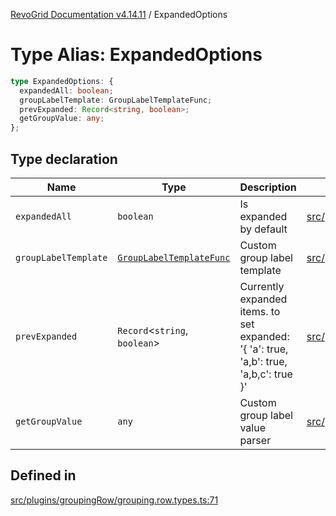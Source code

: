 [RevoGrid Documentation v4.14.11](README.md) / ExpandedOptions

# Type Alias: ExpandedOptions

```ts
type ExpandedOptions: {
  expandedAll: boolean;
  groupLabelTemplate: GroupLabelTemplateFunc;
  prevExpanded: Record<string, boolean>;
  getGroupValue: any;
};
```

## Type declaration

| Name | Type | Description | Defined in |
| ------ | ------ | ------ | ------ |
| `expandedAll` | `boolean` | Is expanded by default | [src/plugins/groupingRow/grouping.row.types.ts:80](https://github.com/revolist/revogrid/blob/8390153a63782c6f2a806fb42e5983525eb9dc87/src/plugins/groupingRow/grouping.row.types.ts#L80) |
| `groupLabelTemplate` | [`GroupLabelTemplateFunc`](TypeAlias.GroupLabelTemplateFunc.md) | Custom group label template | [src/plugins/groupingRow/grouping.row.types.ts:89](https://github.com/revolist/revogrid/blob/8390153a63782c6f2a806fb42e5983525eb9dc87/src/plugins/groupingRow/grouping.row.types.ts#L89) |
| `prevExpanded` | `Record`\<`string`, `boolean`\> | Currently expanded items. to set expanded: '{ 'a': true, 'a,b': true, 'a,b,c': true }' | [src/plugins/groupingRow/grouping.row.types.ts:75](https://github.com/revolist/revogrid/blob/8390153a63782c6f2a806fb42e5983525eb9dc87/src/plugins/groupingRow/grouping.row.types.ts#L75) |
| `getGroupValue` | `any` | Custom group label value parser | [src/plugins/groupingRow/grouping.row.types.ts:85](https://github.com/revolist/revogrid/blob/8390153a63782c6f2a806fb42e5983525eb9dc87/src/plugins/groupingRow/grouping.row.types.ts#L85) |

## Defined in

[src/plugins/groupingRow/grouping.row.types.ts:71](https://github.com/revolist/revogrid/blob/8390153a63782c6f2a806fb42e5983525eb9dc87/src/plugins/groupingRow/grouping.row.types.ts#L71)
